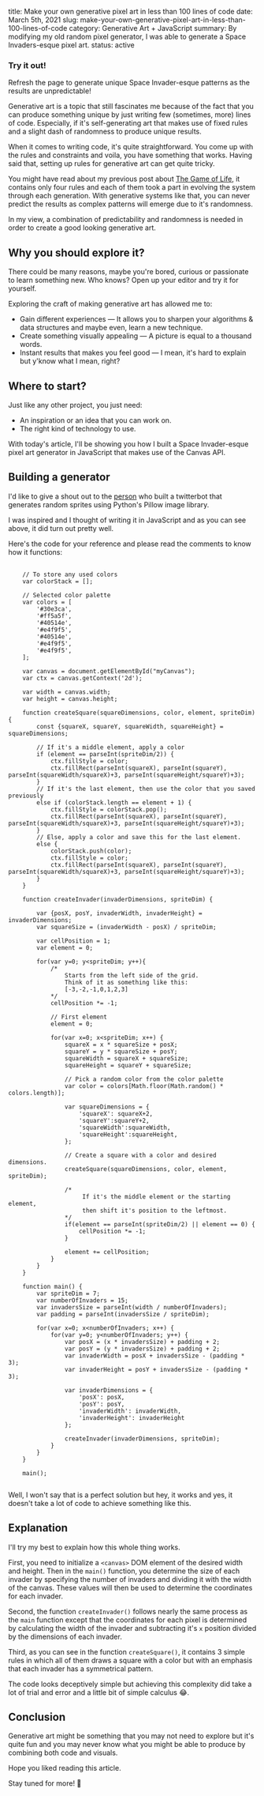 title: Make your own generative pixel art in less than 100 lines of code
date: March 5th, 2021
slug: make-your-own-generative-pixel-art-in-less-than-100-lines-of-code
category: Generative Art + JavaScript
summary: By modifying my old random pixel generator, I was able to generate a Space Invaders-esque pixel art.
status: active

<canvas id="myCanvas" width="500" height="302" style="border:0px solid #40514e;background-color: #e4f9f5;"></canvas>
<script defer type="text/javascript" src="/static/projects/invaders-sprites/script.js"></script>

<div class="post-notification success">
    <h3>Try it out!</h3>
    <p>Refresh the page to generate unique Space Invader-esque patterns as the results are unpredictable!</p>
</div>

Generative art is a topic that still fascinates me because of the fact that you can produce something unique by just writing few (sometimes, more) lines of code. Especially, if it's self-generating art that makes use of fixed rules and a slight dash of randomness to produce unique results.

When it comes to writing code, it's quite straightforward. You come up with the rules and constraints and voila, you have something that works. Having said that, setting up rules for generative art can get quite tricky.

You might have read about my previous post about [The Game of Life](/writings/posts/the-game-of-life/), it contains only four rules and each of them took a part in evolving the system through each generation. With generative systems like that, you can never predict the results as complex patterns will emerge due to it's randomness.

In my view, a combination of predictability and randomness is needed in order to create a good looking generative art.

## Why you should explore it?
There could be many reasons, maybe you're bored, curious or passionate to learn something new. Who knows? Open up your editor and try it for yourself.

Exploring the craft of making generative art has allowed me to:

- Gain different experiences &mdash; It allows you to sharpen your algorithms & data structures and maybe even, learn a new technique.
- Create something visually appealing &mdash; A picture is equal to a thousand words.
- Instant results that makes you feel good &mdash; I mean, it's hard to explain but y'know what I mean, right?

## Where to start?
Just like any other project, you just need:

- An inspiration or an idea that you can work on.
- The right kind of technology to use.

With today's article, I'll be showing you how I built a Space Invader-esque pixel art generator in JavaScript that makes use of the Canvas API.

## Building a generator
I'd like to give a shout out to the [person](https://www.erdavids.com/) who built a twitterbot that generates random sprites using Python's Pillow image library.

I was inspired and I thought of writing it in JavaScript and as you can see above, it did turn out pretty well.

Here's the code for your reference and please read the comments to know how it functions:
<pre>
    <code class="javascript">
    // To store any used colors
    var colorStack = [];

    // Selected color palette
    var colors = [
        '#30e3ca',
        '#ff5a5f',
        '#40514e',
        '#e4f9f5',
        '#40514e',
        '#e4f9f5',
        '#e4f9f5',
    ];

    var canvas = document.getElementById("myCanvas");
    var ctx = canvas.getContext('2d');

    var width = canvas.width;
    var height = canvas.height;

    function createSquare(squareDimensions, color, element, spriteDim) {
        const {squareX, squareY, squareWidth, squareHeight} = squareDimensions;

        // If it's a middle element, apply a color
        if (element == parseInt(spriteDim/2)) {
            ctx.fillStyle = color;
            ctx.fillRect(parseInt(squareX), parseInt(squareY), parseInt(squareWidth/squareX)+3, parseInt(squareHeight/squareY)+3);
        }
        // If it's the last element, then use the color that you saved previously
        else if (colorStack.length == element + 1) {
            ctx.fillStyle = colorStack.pop();
            ctx.fillRect(parseInt(squareX), parseInt(squareY), parseInt(squareWidth/squareX)+3, parseInt(squareHeight/squareY)+3);  
        }
        // Else, apply a color and save this for the last element.
        else {
            colorStack.push(color);
            ctx.fillStyle = color;
            ctx.fillRect(parseInt(squareX), parseInt(squareY), parseInt(squareWidth/squareX)+3, parseInt(squareHeight/squareY)+3);      
        }
    }

    function createInvader(invaderDimensions, spriteDim) { 

        var {posX, posY, invaderWidth, invaderHeight} = invaderDimensions;
        var squareSize = (invaderWidth - posX) / spriteDim;

        var cellPosition = 1;
        var element = 0;

        for(var y=0; y&lt;spriteDim; y++){
            /* 
                Starts from the left side of the grid.
                Think of it as something like this:
                [-3,-2,-1,0,1,2,3]
            */
            cellPosition *= -1;

            // First element
            element = 0;

            for(var x=0; x&lt;spriteDim; x++) {
                squareX = x * squareSize + posX;
                squareY = y * squareSize + posY;
                squareWidth = squareX + squareSize;
                squareHeight = squareY + squareSize;

                // Pick a random color from the color palette
                var color = colors[Math.floor(Math.random() * colors.length)];

                var squareDimensions = {
                    'squareX': squareX+2,
                    'squareY':squareY+2,
                    'squareWidth':squareWidth,
                    'squareHeight':squareHeight,
                };

                // Create a square with a color and desired dimensions.
                createSquare(squareDimensions, color, element, spriteDim);

                /*
                     If it's the middle element or the starting element, 
                     then shift it's position to the leftmost.
                */
                if(element == parseInt(spriteDim/2) || element == 0) {
                    cellPosition *= -1;
                }

                element += cellPosition;
            }
        }
    }

    function main() {
        var spriteDim = 7;
        var numberOfInvaders = 15;
        var invadersSize = parseInt(width / numberOfInvaders);
        var padding = parseInt(invadersSize / spriteDim);

        for(var x=0; x&lt;numberOfInvaders; x++) {
            for(var y=0; y&lt;numberOfInvaders; y++) {
                var posX = (x * invadersSize) + padding + 2;
                var posY = (y * invadersSize) + padding + 2;
                var invaderWidth = posX + invadersSize - (padding * 3);
                var invaderHeight = posY + invadersSize - (padding * 3);

                var invaderDimensions = {
                    'posX': posX,
                    'posY': posY,
                    'invaderWidth': invaderWidth,
                    'invaderHeight': invaderHeight
                };

                createInvader(invaderDimensions, spriteDim);
            }
        }   
    }

    main();
    </code>
</pre>

Well, I won't say that is a perfect solution but hey, it works and yes, it doesn't take a lot of code to achieve something like this.

## Explanation
I'll try my best to explain how this whole thing works.

First, you need to initialize a `<canvas>` DOM element of the desired width and height. Then in the `main()` function, you determine the size of each invader by specifying the number of invaders and dividing it with the width of the canvas. These values will then be used to determine the coordinates for each invader.

Second, the function `createInvader()` follows nearly the same process as the `main` function except that the coordinates for each pixel is determined by calculating the width of the invader and subtracting it's `x` position divided by the dimensions of each invader.

Third, as you can see in the function `createSquare()`, it contains 3 simple rules in which all of them draws a square with a color but with an emphasis that each invader has a symmetrical pattern.

The code looks deceptively simple but achieving this complexity did take a lot of trial and error and a little bit of simple calculus &#x1F602;.

## Conclusion
Generative art might be something that you may not need to explore but it's quite fun and you may never know what you might be able to produce by combining both code and visuals.

Hope you liked reading this article.

Stay tuned for more! &#x1F918;